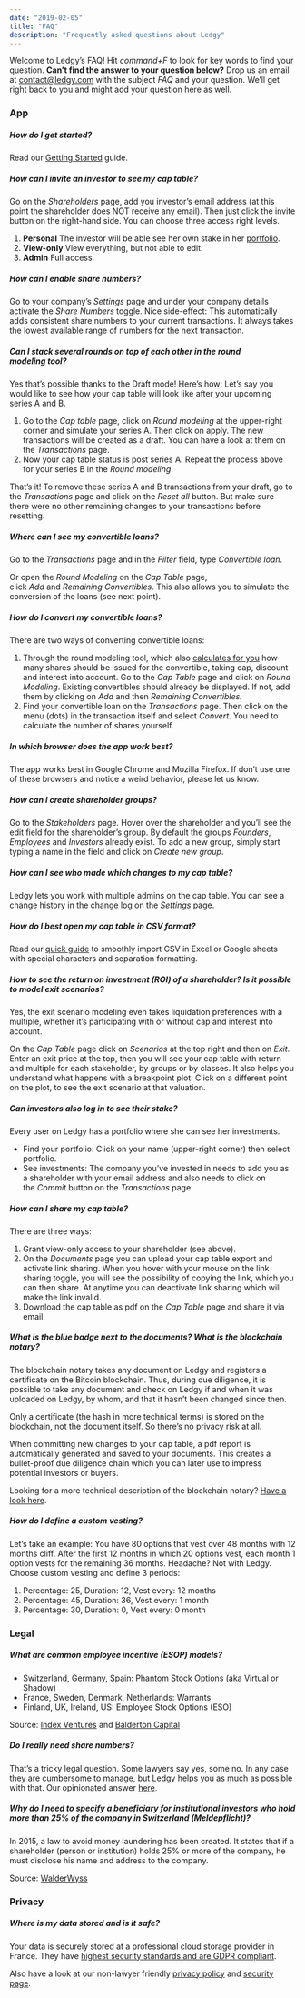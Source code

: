 ```yaml
---
date: "2019-02-05"
title: "FAQ"
description: "Frequently asked questions about Ledgy"
---
```


Welcome to Ledgy’s FAQ! Hit *command+F* to look for key words to find your question. **Can’t find the answer to your question below?** Drop us an email at [contact@ledgy.com](mailto:contact@ledgy.com) with the subject *FAQ* and your question. We’ll get right back to you and might add your question here as well.


### App

##### How do I get started?

Read our [Getting Started](https://blog.ledgy.com/getting-started-426f0668d81c) guide.

##### How can I invite an investor to see my cap table?

Go on the *Shareholders* page, add you investor’s email address (at this point the shareholder does NOT receive any email). Then just click the invite button on the right-hand side. You can choose three access right levels.

1. **Personal** The investor will be able see her own stake in her [portfolio](https://blog.ledgy.com/ledgy-launches-investor-dashboard-a1ad1a95df07).
2. **View-only** View everything, but not able to edit.
3. **Admin** Full access.

##### How can I enable share numbers?

Go to your company’s *Settings* page and under your company details activate the *Share Numbers* toggle. Nice side-effect: This automatically adds consistent share numbers to your current transactions. It always takes the lowest available range of numbers for the next transaction.

##### Can I stack several rounds on top of each other in the round modeling tool?

Yes that’s possible thanks to the Draft mode! Here’s how: Let’s say you would like to see how your cap table will look like after your upcoming series A and B.

1.  Go to the *Cap table* page, click on *Round modeling* at the upper-right corner and simulate your series A. Then click on apply. The new transactions will be created as a draft. You can have a look at them on the *Transactions* page.
2.  Now your cap table status is post series A. Repeat the process above for your series B in the *Round modeling*.

That’s it! To remove these series A and B transactions from your draft, go to the *Transactions* page and click on the *Reset all* button. But make sure there were no other remaining changes to your transactions before resetting.

##### Where can I see my convertible loans?

Go to the *Transactions* page and in the *Filter* field, type *Convertible loan*.

Or open the *Round Modeling* on the *Cap Table* page, click *Add* and *Remaining Convertibles*. This also allows you to simulate the conversion of the loans (see next point).

##### How do I convert my convertible loans?

There are two ways of converting convertible loans:

1.  Through the round modeling tool, which also [calculates for you](https://blog.ledgy.com/convertible-loans-7948385a5d66) how many shares should be issued for the convertible, taking cap, discount and interest into account. Go to the *Cap Table* page and click on *Round Modeling*. Existing convertibles should already be displayed. If not, add them by clicking on *Add* and then *Remaining Convertibles.*
2.  Find your convertible loan on the *Transactions* page. Then click on the menu (dots) in the transaction itself and select *Convert*. You need to calculate the number of shares yourself.

##### In which browser does the app work best?

The app works best in Google Chrome and Mozilla Firefox. If don’t use one of these browsers and notice a weird behavior, please let us know.

##### How can I create shareholder groups?

Go to the *Stakeholders* page. Hover over the shareholder and you’ll see the edit field for the shareholder’s group. By default the groups *Founders*, *Employees* and *Investors* already exist. To add a new group, simply start typing a name in the field and click on *Create new group*.

##### How can I see who made which changes to my cap table?

Ledgy lets you work with multiple admins on the cap table. You can see a change history in the change log on the *Settings* page.

##### How do I best open my cap table in CSV format?

Read our [quick guide](https://blog.ledgy.com/csv-export-96215c180194) to smoothly import CSV in Excel or Google sheets with special characters and separation formatting.

##### How to see the return on investment (ROI) of a shareholder? Is it possible to model exit scenarios?

Yes, the exit scenario modeling even takes liquidation preferences with a multiple, whether it’s participating with or without cap and interest into account.

On the *Cap Table* page click on *Scenarios* at the top right and then on *Exit*. Enter an exit price at the top, then you will see your cap table with return and multiple for each stakeholder, by groups or by classes. It also helps you understand what happens with a breakpoint plot. Click on a different point on the plot, to see the exit scenario at that valuation.

##### Can investors also log in to see their stake?

Every user on Ledgy has a portfolio where she can see her investments.

-   Find your portfolio: Click on your name (upper-right corner) then select portfolio.
-   See investments: The company you’ve invested in needs to add you as a shareholder with your email address and also needs to click on the *Commit* button on the *Transactions* page.

##### How can I share my cap table?

There are three ways:

1.  Grant view-only access to your shareholder (see above).
2.  On the *Documents* page you can upload your cap table export and activate link sharing. When you hover with your mouse on the link sharing toggle, you will see the possibility of copying the link, which you can then share. At anytime you can deactivate link sharing which will make the link invalid.
3.  Download the cap table as pdf on the *Cap Table* page and share it via email.

##### What is the blue badge next to the documents? What is the blockchain notary?

The blockchain notary takes any document on Ledgy and registers a certificate on the Bitcoin blockchain. Thus, during due diligence, it is possible to take any document and check on Ledgy if and when it was uploaded on Ledgy, by whom, and that it hasn’t been changed since then.

Only a certificate (the hash in more technical terms) is stored on the blockchain, not the document itself. So there’s no privacy risk at all.

When committing new changes to your cap table, a pdf report is automatically generated and saved to your documents. This creates a bullet-proof due diligence chain which you can later use to impress potential investors or buyers.

Looking for a more technical description of the blockchain notary? [Have a look here](https://blog.ledgy.com/the-ledgy-blockchain-notary-3fb3dc423aae).

##### How do I define a custom vesting?

Let’s take an example: You have 80 options that vest over 48 months with 12 months cliff. After the first 12 months in which 20 options vest, each month 1 option vests for the remaining 36 months. Headache? Not with Ledgy. Choose custom vesting and define 3 periods:

1.  Percentage: 25, Duration: 12, Vest every: 12 months
2.  Percentage: 45, Duration: 36, Vest every: 1 month
3.  Percentage: 30, Duration: 0, Vest every: 0 month

### Legal

##### What are common employee incentive (ESOP) models?

-   Switzerland, Germany, Spain: Phantom Stock Options (aka Virtual or Shadow)
-   France, Sweden, Denmark, Netherlands: Warrants
-   Finland, UK, Ireland, US: Employee Stock Options (ESO)

Source: [Index Ventures](https://www.indexventures.com/optionplan#employee_country=us) and [Balderton Capital](https://d386vao439c5lr.cloudfront.net/prod/media/2018/07/04132203/Balderton-Essential-Guide-to-Employee-Equity-2017.pdf)

##### Do I really need share numbers?

That’s a tricky legal question. Some lawyers say yes, some no. In any case they are cumbersome to manage, but Ledgy helps you as much as possible with that. Our opinionated answer [here](https://blog.ledgy.com/are-numbered-shares-necessary-15c27f3457a8).

##### Why do I need to specify a beneficiary for institutional investors who hold more than 25% of the company in Switzerland (Meldepflicht)?

In 2015, a law to avoid money laundering has been created. It states that if a shareholder (person or institution) holds 25% or more of the company, he must disclose his name and address to the company.

Source: [WalderWyss](https://www.walderwyss.com/publications/2065.pdf)

### Privacy

##### Where is my data stored and is it safe?

Your data is securely stored at a professional cloud storage provider in France. They have [highest security standards and are GDPR compliant](https://www.clever-cloud.com/en/security).

Also have a look at our non-lawyer friendly [privacy policy](/privacy/) and [security page](/security/).
